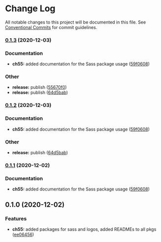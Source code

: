 # Change Log

All notable changes to this project will be documented in this file.
See [Conventional Commits](https://conventionalcommits.org) for commit guidelines.

### [0.1.3](https://github.com/theartofeducation/ui-common/compare/@aoeu/sass-common@0.1.0...@aoeu/sass-common@0.1.3) (2020-12-03)


### Documentation

* **ch55:** added documentation for the Sass package usage ([59f0608](https://github.com/theartofeducation/ui-common/commit/59f060830976f1be7a2ce97a8c4781edd30de4c0))


### Other

* **release:** publish ([55670f0](https://github.com/theartofeducation/ui-common/commit/55670f081fefd13d0e09e6011577ec6c6df018f8))
* **release:** publish ([64d5bab](https://github.com/theartofeducation/ui-common/commit/64d5babc49709b131a1d1ef44c6647681fb0cfc5))



### [0.1.2](https://github.com/theartofeducation/ui-common/compare/@aoeu/sass-common@0.1.0...@aoeu/sass-common@0.1.2) (2020-12-03)


### Documentation

* **ch55:** added documentation for the Sass package usage ([59f0608](https://github.com/theartofeducation/ui-common/commit/59f060830976f1be7a2ce97a8c4781edd30de4c0))


### Other

* **release:** publish ([64d5bab](https://github.com/theartofeducation/ui-common/commit/64d5babc49709b131a1d1ef44c6647681fb0cfc5))



### [0.1.1](https://github.com/theartofeducation/ui-common/compare/@aoeu/sass-common@0.1.0...@aoeu/sass-common@0.1.1) (2020-12-02)


### Documentation

* **ch55:** added documentation for the Sass package usage ([59f0608](https://github.com/theartofeducation/ui-common/commit/59f060830976f1be7a2ce97a8c4781edd30de4c0))



## 0.1.0 (2020-12-02)


### Features

* **ch55:** added packages for sass and logos, added READMEs to all pkgs ([ee06456](https://github.com/theartofeducation/ui-common/commit/ee06456e93a00b407d45e0a90ae27fbf288993d4))
